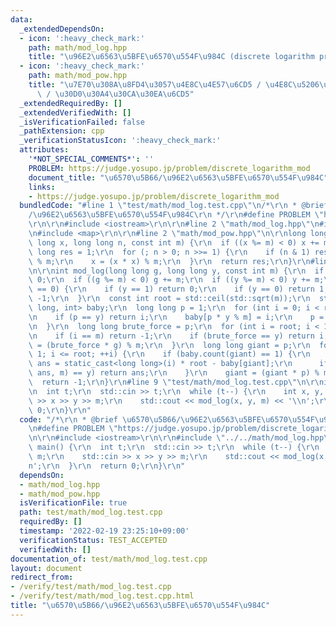 ```yaml
---
data:
  _extendedDependsOn:
  - icon: ':heavy_check_mark:'
    path: math/mod_log.hpp
    title: "\u96E2\u6563\u5BFE\u6570\u554F\u984C (discrete logarithm problem)"
  - icon: ':heavy_check_mark:'
    path: math/mod_pow.hpp
    title: "\u7E70\u308A\u8FD4\u3057\u4E8C\u4E57\u6CD5 / \u4E8C\u5206\u7D2F\u4E57\u6CD5\
      \ / \u30D0\u30A4\u30CA\u30EA\u6CD5"
  _extendedRequiredBy: []
  _extendedVerifiedWith: []
  _isVerificationFailed: false
  _pathExtension: cpp
  _verificationStatusIcon: ':heavy_check_mark:'
  attributes:
    '*NOT_SPECIAL_COMMENTS*': ''
    PROBLEM: https://judge.yosupo.jp/problem/discrete_logarithm_mod
    document_title: "\u6570\u5B66/\u96E2\u6563\u5BFE\u6570\u554F\u984C"
    links:
    - https://judge.yosupo.jp/problem/discrete_logarithm_mod
  bundledCode: "#line 1 \"test/math/mod_log.test.cpp\"\n/*\r\n * @brief \u6570\u5B66\
    /\u96E2\u6563\u5BFE\u6570\u554F\u984C\r\n */\r\n#define PROBLEM \"https://judge.yosupo.jp/problem/discrete_logarithm_mod\"\
    \r\n\r\n#include <iostream>\r\n\r\n#line 2 \"math/mod_log.hpp\"\n#include <cmath>\r\
    \n#include <map>\r\n\r\n#line 2 \"math/mod_pow.hpp\"\n\r\nlong long mod_pow(long\
    \ long x, long long n, const int m) {\r\n  if ((x %= m) < 0) x += m;\r\n  long\
    \ long res = 1;\r\n  for (; n > 0; n >>= 1) {\r\n    if (n & 1) res = (res * x)\
    \ % m;\r\n    x = (x * x) % m;\r\n  }\r\n  return res;\r\n}\r\n#line 6 \"math/mod_log.hpp\"\
    \n\r\nint mod_log(long long g, long long y, const int m) {\r\n  if (m == 1) return\
    \ 0;\r\n  if ((g %= m) < 0) g += m;\r\n  if ((y %= m) < 0) y += m;\r\n  if (g\
    \ == 0) {\r\n    if (y == 1) return 0;\r\n    if (y == 0) return 1;\r\n    return\
    \ -1;\r\n  }\r\n  const int root = std::ceil(std::sqrt(m));\r\n  std::map<long\
    \ long, int> baby;\r\n  long long p = 1;\r\n  for (int i = 0; i < root; ++i) {\r\
    \n    if (p == y) return i;\r\n    baby[p * y % m] = i;\r\n    p = (p * g) % m;\r\
    \n  }\r\n  long long brute_force = p;\r\n  for (int i = root; i < 100; ++i) {\r\
    \n    if (i == m) return -1;\r\n    if (brute_force == y) return i;\r\n    brute_force\
    \ = (brute_force * g) % m;\r\n  }\r\n  long long giant = p;\r\n  for (int i =\
    \ 1; i <= root; ++i) {\r\n    if (baby.count(giant) == 1) {\r\n      const int\
    \ ans = static_cast<long long>(i) * root - baby[giant];\r\n      if (mod_pow(g,\
    \ ans, m) == y) return ans;\r\n    }\r\n    giant = (giant * p) % m;\r\n  }\r\n\
    \  return -1;\r\n}\r\n#line 9 \"test/math/mod_log.test.cpp\"\n\r\nint main() {\r\
    \n  int t;\r\n  std::cin >> t;\r\n  while (t--) {\r\n    int x, y, m;\r\n    std::cin\
    \ >> x >> y >> m;\r\n    std::cout << mod_log(x, y, m) << '\\n';\r\n  }\r\n  return\
    \ 0;\r\n}\r\n"
  code: "/*\r\n * @brief \u6570\u5B66/\u96E2\u6563\u5BFE\u6570\u554F\u984C\r\n */\r\
    \n#define PROBLEM \"https://judge.yosupo.jp/problem/discrete_logarithm_mod\"\r\
    \n\r\n#include <iostream>\r\n\r\n#include \"../../math/mod_log.hpp\"\r\n\r\nint\
    \ main() {\r\n  int t;\r\n  std::cin >> t;\r\n  while (t--) {\r\n    int x, y,\
    \ m;\r\n    std::cin >> x >> y >> m;\r\n    std::cout << mod_log(x, y, m) << '\\\
    n';\r\n  }\r\n  return 0;\r\n}\r\n"
  dependsOn:
  - math/mod_log.hpp
  - math/mod_pow.hpp
  isVerificationFile: true
  path: test/math/mod_log.test.cpp
  requiredBy: []
  timestamp: '2022-02-19 23:25:10+09:00'
  verificationStatus: TEST_ACCEPTED
  verifiedWith: []
documentation_of: test/math/mod_log.test.cpp
layout: document
redirect_from:
- /verify/test/math/mod_log.test.cpp
- /verify/test/math/mod_log.test.cpp.html
title: "\u6570\u5B66/\u96E2\u6563\u5BFE\u6570\u554F\u984C"
---
```

